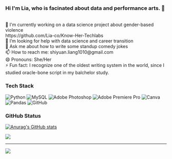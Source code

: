 ### Hi I'm Lia, who is facinated about data and performance arts.  👋

<br/>
🔭 I'm currently working on a data science project about gender-based violence<br/>
https://github.com/Lia-co/Know-Her-Techlabs<br/>
🤔 I’m looking for help with data science and career transition<br/>
💬 Ask me about how to write some standup comedy jokes<br/>
📫 How to reach me: shiyuan.liang1010@gmail.com<br/>
😄 Pronouns: She/Her<br/>
⚡ Fun fact: I recognize one of the oldest writing system in the world, since I studied oracle-bone script in my balchelor study.

### Tech Stack

![Python](https://img.shields.io/badge/python-3670A0?style=flat-square&logo=python&logoColor=ffdd54) ![MySQL](https://img.shields.io/badge/mysql-4479A1.svg?style=flat-square&logo=mysql&logoColor=white) ![Adobe Photoshop](https://img.shields.io/badge/adobe%20photoshop-%2331A8FF.svg?style=flat-square&logo=adobe%20photoshop&logoColor=white) ![Adobe Premiere Pro](https://img.shields.io/badge/Adobe%20Premiere%20Pro-9999FF.svg?style=flat-square&logo=Adobe%20Premiere%20Pro&logoColor=white) ![Canva](https://img.shields.io/badge/Canva-%2300C4CC.svg?style=flat-square&logo=Canva&logoColor=white) ![Pandas](https://img.shields.io/badge/pandas-%23150458.svg?style=flat-square&logo=pandas&logoColor=white) ![GitHub](https://img.shields.io/badge/github-%23121011.svg?style=flat-square&logo=github&logoColor=white)<br/>


### GitHub Status

<!--
Githubs starts from 
-->
[![Anurag's GitHub stats](https://github-readme-stats.vercel.app/api?username=Lia-co&show_icons=true&theme=tokyonight)](https://github.com/anuraghazra/github-readme-stats)


![](https://github-readme-streak-stats.herokuapp.com/?user=Lia-co&theme=tokyonight&hide_border=false)<br/>


---
[![](https://visitcount.itsvg.in/api?id=Lia-co&icon=0&color=0)](https://visitcount.itsvg.in)

<!-- Proudly created with GPRM ( https://gprm.itsvg.in ) -->
